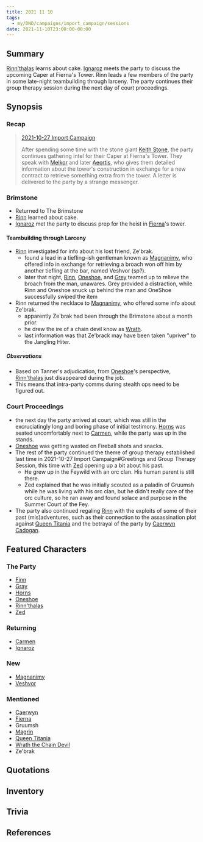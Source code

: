 ```yaml
---
title: 2021 11 10
tags:
  - my/DND/campaigns/import_campaign/sessions
date: 2021-11-10T23:00:00-08:00
---
```


## Summary

[Rinn'thalas](/dnd/characters/rinnthalas-liadon/) learns about cake. [Ignaroz](/dnd/characters/npcs/ignaroz/) meets the party to discuss the upcoming Caper at Fierna's Tower. Rinn leads a few members of the party in some late-night teambuilding through larceny. The party continues their group therapy session during the next day of court proceedings.

## Synopsis

### Recap

> [2021-10-27 Import Campaign](/dnd/2021-10-27/)
>
> After spending some time with the stone giant [Keith Stone](/dnd/characters/npcs/keith-stone/), the party continues gathering intel for their Caper at Fierna's Tower. They speak with [Melkor](/dnd/characters/npcs/melkor/) and later [Aeortis](/dnd/characters/npcs/aeortis/), who gives them detailed information about the tower's construction in exchange for a new contract to retrieve something extra from the tower. A letter is delivered to the party by a strange messenger.

### Brimstone

- Returned to The Brimstone
- [Rinn](/dnd/characters/rinnthalas-liadon/) learned about cake.
- [Ignaroz](/dnd/characters/npcs/ignaroz/) met the party to discuss prep for the heist in [Fierna](/dnd/characters/npcs/fierna/)'s tower.

#### Teambuilding through Larceny

- [Rinn](/dnd/characters/rinnthalas-liadon/) investigated for info about his lost friend, Ze'brak.
  - found a lead in a tiefling-ish gentleman known as [Magnanimy](/dnd/characters/npcs/magnanimy/), who offered info in exchange for retrieving a broach won off him by another tiefling at the bar, named Veshvor (sp?).
  - later that night, [Rinn](/dnd/characters/rinnthalas-liadon/), [Oneshoe](/dnd/characters/oneshoe/), and [Grey](/dnd/characters/haeltin-var-astora/) teamed up to relieve the broach from the man, unawares. Grey provided a distraction, while Rinn and Oneshoe snuck up behind the man and OneShoe successfully swiped the item
- Rinn returned the necklace to [Magnanimy](/dnd/characters/npcs/magnanimy/), who offered some info about Ze'brak.
  - apparently Ze'brak had been through the Brimstone about a month prior.
  - he drew the ire of a chain devil know as [Wrath](/dnd/characters/npcs/wrath-the-chain-devil/).
  - last information was that Ze'brack may have been taken "upriver" to the Jangling Hiter.

##### Observations

- Based on Tanner's adjudication, from [Oneshoe](/dnd/characters/oneshoe/)'s perspective, [Rinn'thalas](/dnd/characters/rinnthalas-liadon/) just disappeared during the job.
- This means that intra-party comms during stealth ops need to be figured out.

### Court Proceedings

- the next day the party arrived at court, which was still in the excruciatingly long and boring phase of initial testimony. [Horns](/dnd/characters/horns/) was seated uncomfortably next to [Carmen](/dnd/characters/npcs/carmen/), while the party was up in the stands.
- [Oneshoe](/dnd/characters/oneshoe/) was getting wasted on Fireball shots and snacks.
- The rest of the party continued the theme of group therapy established last time in 2021-10-27 Import Campaign#Greetings and Group Therapy Session, this time with [Zed](/dnd/characters/zed/) opening up a bit about his past.
  - He grew up in the Feywild with an orc clan. His human parent is still there.
  - Zed explained that he was initially scouted as a paladin of Gruumsh while he was living with his orc clan, but he didn't really care of the orc culture, so he ran away and found solace and purpose in the Summer Court of the Fey.
- The party also continued regaling [Rinn](/dnd/characters/rinnthalas-liadon/) with the exploits of some of their past (mis)adventures, such as their connection to the assassination plot against [Queen Titania](/dnd/characters/npcs/queen-titania/) and the betrayal of the party by [Caerwyn Cadogan](/dnd/characters/npcs/caerwyn-cadogan/).

## Featured Characters

### The Party

- [Finn](/dnd/characters/finn/)
- [Gray](/dnd/characters/haeltin-var-astora/)
- [Horns](/dnd/characters/horns/)
- [Oneshoe](/dnd/characters/oneshoe/)
- [Rinn'thalas](/dnd/characters/rinnthalas-liadon/)
- [Zed](/dnd/characters/zed/)

### Returning

- [Carmen](/dnd/characters/npcs/carmen/)
- [Ignaroz](/dnd/characters/npcs/ignaroz/)

### New

- [Magnanimy](/dnd/characters/npcs/magnanimy/)
- [Veshvor](/dnd/characters/npcs/veshvor/)

### Mentioned

- [Caerwyn](/dnd/characters/npcs/caerwyn-cadogan/)
- [Fierna](/dnd/characters/npcs/fierna/)
- Gruumsh
- [Magrin](/dnd/characters/npcs/magrin/)
- [Queen Titania](/dnd/characters/npcs/queen-titania/)
- [Wrath the Chain Devil](/dnd/characters/npcs/wrath-the-chain-devil/)
- Ze'brak

## Quotations

## Inventory

## Trivia

## References
